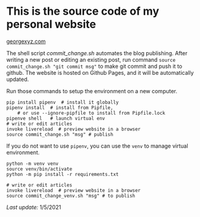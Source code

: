 # This is the source code of my personal website

[georgexyz.com](https://www.georgexyz.com)

The shell script *commit_change.sh* automates the blog publishing.  After
writing a new post or editing an existing post, run command `source
commit_change.sh "git commit msg"` to make git commit and push it to github. The
website is hosted on Github Pages, and it will be automatically updated. 

Run those commands to setup the environment on a new computer.

```
pip install pipenv  # install it globally
pipenv install  # install from Pipfile, 
    # or use --ignore-pipfile to install from Pipfile.lock
pipenve shell   # launch virtual env
# write or edit articles
invoke livereload  # preview website in a browser
source commit_change.sh "msg" # publish
```

If you do not want to use `pipenv`, you can use the `venv` to manage virtual 
environment. 

```
python -m venv venv
source venv/bin/activate
python -m pip install -r requirements.txt

# write or edit articles
invoke livereload  # preview website in a browser
source commit_change_venv.sh "msg" # to publish
```

*Last update:* 1/5/2021
